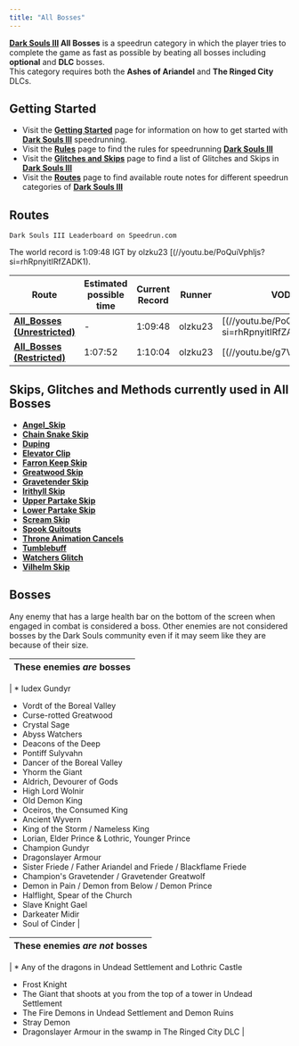 ```yaml
---
title: "All Bosses"
---
```


**[Dark Souls III](/darksouls3) All Bosses** is a speedrun category in which the player tries to complete the game as fast as possible by beating all bosses including **optional** and **DLC** bosses.\
This category requires both the **Ashes of Ariandel** and **The Ringed City** DLCs.

## Getting Started

- Visit the **[Getting Started](/darksouls3/getting-started)** page for information on how to get started with **[Dark Souls III](/darksouls3)** speedrunning.
- Visit the **[Rules](/darksouls3/rules)** page to find the rules for speedrunning **[Dark Souls III](/darksouls3)**
- Visit the **[Glitches and Skips](</Category:Glitch_(Dark_Souls_III)> 'Category:Glitch (Dark Souls III)')** page to find a list of Glitches and Skips in **[Dark Souls III](/darksouls3)**
- Visit the **[Routes](/darksouls3/routes)** page to find available route notes for different speedrun categories of **[Dark Souls III](/darksouls3)**

## Routes

`Dark Souls III Leaderboard on Speedrun.com`

The world record is 1:09:48 IGT by olzku23 [(//youtu.be/PoQuiVphljs?si=rhRpnyitIRfZADK1).

| Route                                                            | Estimated possible time | Current Record | Runner  | VOD                                                                                                                                       |
| ---------------------------------------------------------------- | ----------------------- | -------------- | ------- | ----------------------------------------------------------------------------------------------------------------------------------------- |
| **[All_Bosses (Unrestricted)](/darksouls3/all-bosses-+6-route)** | -                       | 1:09:48        | olzku23 | [(//youtu.be/PoQuiVphljs?si=rhRpnyitIRfZADK1) |
| **[All_Bosses (Restricted)](/darksouls3/all-bosses-+6-route)**   | 1:07:52                 | 1:10:04        | olzku23 | [(//youtu.be/g7VnClB8Wso)                     |

## Skips, Glitches and Methods currently used in All Bosses

- **[Angel_Skip](/darksouls3/angel-skip)**
- **[Chain Snake Skip](/darksouls3/chain-snake-skip)**
- **[Duping](/darksouls3/duping)**
- **[Elevator Clip](/darksouls3/elevator-clip)**
- **[Farron Keep Skip](/darksouls3/farron-keep-skip)**
- **[Greatwood Skip](/darksouls3/greatwood-skip)**
- **[Gravetender Skip](/darksouls3/gravetender-skip)**
- **[Irithyll Skip](/darksouls3/irithyll-skip)**
- **[Upper Partake Skip](/darksouls3/upper-partake-skip)**
- **[Lower Partake Skip](/darksouls3/lower-partake-skip)**
- **[Scream Skip](/darksouls3/scream-skip)**
- **[Spook Quitouts](/darksouls3/spook-quitouts)**
- **[Throne Animation Cancels](/darksouls3/throne-animation-cancels)**
- **[Tumblebuff](/darksouls3/tumblebuff)**
- **[Watchers Glitch](/darksouls3/watchers-glitch)**
- **[Vilhelm Skip](/darksouls3/vilhelm-skip)**

## Bosses

Any enemy that has a large health bar on the bottom of the screen when engaged in combat is considered a boss. Other enemies are not considered bosses by the Dark Souls community even if it may seem like they are because of their size.

| These enemies **_are_** bosses |
| ------------------------------ |

| \* Iudex Gundyr

- Vordt of the Boreal Valley
- Curse-rotted Greatwood
- Crystal Sage
- Abyss Watchers
- Deacons of the Deep
- Pontiff Sulyvahn
- Dancer of the Boreal Valley
- Yhorm the Giant
- Aldrich, Devourer of Gods
- High Lord Wolnir
- Old Demon King
- Oceiros, the Consumed King
- Ancient Wyvern
- King of the Storm / Nameless King
- Lorian, Elder Prince & Lothric, Younger Prince
- Champion Gundyr
- Dragonslayer Armour
- Sister Friede / Father Ariandel and Friede / Blackflame Friede
- Champion's Gravetender / Gravetender Greatwolf
- Demon in Pain / Demon from Below / Demon Prince
- Halflight, Spear of the Church
- Slave Knight Gael
- Darkeater Midir
- Soul of Cinder |

| These enemies **_are not_** bosses |
| ---------------------------------- |

| \* Any of the dragons in Undead Settlement and Lothric Castle

- Frost Knight
- The Giant that shoots at you from the top of a tower in Undead Settlement
- The Fire Demons in Undead Settlement and Demon Ruins
- Stray Demon
- Dragonslayer Armour in the swamp in The Ringed City DLC |

